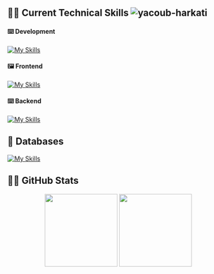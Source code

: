 ## 🧑‍💻 Current Technical Skills <img src="https://komarev.com/ghpvc/?username=yacoub-harkati&label=Profile%20views&color=478778&style=flat" alt="yacoub-harkati" /> 

#### ⌨️ Development
[![My Skills](https://skillicons.dev/icons?i=js,ts,c,py,rust)](https://skillicons.dev)
#### 🖼️ Frontend
[![My Skills](https://skillicons.dev/icons?i=react,nextjs,html,css,sass,tailwind,bootstrap,materialui,redux,webpack,regex)](https://skillicons.dev)
#### ⌨️ Backend
[![My Skills](https://skillicons.dev/icons?i=nodejs,express,graphql,postman,linux,bash)](https://skillicons.dev)

## 🌱 Databases

[![My Skills](https://skillicons.dev/icons?i=mongodb,mysql,postgres,firebase,prisma,supabase)](https://skillicons.dev)
## 🦸‍♂️ GitHub Stats

<div align="center">
    <img height="165em" src="https://github-readme-stats.vercel.app/api?username=yacoub-harkati&show_icons=true&theme=dark&include_all_commits=true&count_private=true" alt=""/>
    <img height="165em" src="https://github-readme-stats.vercel.app/api/top-langs/?username=yacoub-harkati&layout=compact&langs_count=7&theme=dark" alt=""/>
</div>


